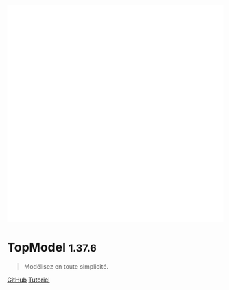 ![logo](./media/IconDark.svg)

# TopModel <small>1.37.6</small>

> Modélisez en toute simplicité.

[GitHub](https://github.com/klee-contrib/topmodel)
[Tutoriel](/getting-started/00_getting_started.md)
